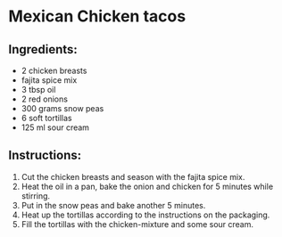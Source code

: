 # Mexican Chicken tacos
## Ingredients:
- 2 chicken breasts
- fajita spice mix
- 3 tbsp oil
- 2 red onions
- 300 grams snow peas
- 6 soft tortillas
- 125 ml sour cream

## Instructions:
1. Cut the chicken breasts and season with the fajita spice mix.
2. Heat the oil in a pan, bake the onion and chicken for 5 minutes while stirring.
3. Put in the snow peas and bake another 5 minutes.
4. Heat up the tortillas according to the instructions on the packaging.
5. Fill the tortillas with the chicken-mixture and some sour cream.
